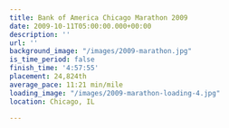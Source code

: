 ```yaml
---
title: Bank of America Chicago Marathon 2009
date: 2009-10-11T05:00:00.000+00:00
description: ''
url: ''
background_image: "/images/2009-marathon.jpg"
is_time_period: false
finish_time: '4:57:55'
placement: 24,824th
average_pace: 11:21 min/mile
loading_image: "/images/2009-marathon-loading-4.jpg"
location: Chicago, IL

---
```

